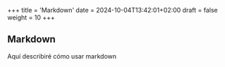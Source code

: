 +++
title = 'Markdown'
date = 2024-10-04T13:42:01+02:00
draft = false
weight = 10
+++

## Markdown

Aquí describiré cómo usar markdown

